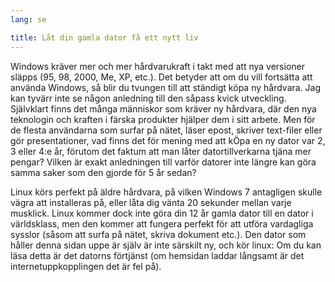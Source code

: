 ```yaml
---
lang: se

title: Låt din gamla dator få ett nytt liv
---
```


Windows kräver mer och mer hårdvarukraft i takt med att nya 
versioner släpps (95, 98, 2000, Me, XP, etc.). Det betyder att om du 
vill fortsätta att använda Windows, så blir du tvungen till att ständigt 
köpa ny hårdvara. Jag kan tyvärr inte se någon anledning till den såpass 
kvick utveckling. Självklart finns det många människor som kräver ny 
hårdvara, där den nya teknologin och kraften i färska produkter 
hjälper dem i sitt arbete.  Men för de flesta användarna som surfar 
på nätet, läser epost, skriver text-filer eller gör presentationer, 
vad finns det för mening med att kÖpa en ny dator var 2, 3 eller 4:e år, 
förutom det faktum att man låter datortillverkarna tjäna mer pengar? 
Vilken är exakt anledningen till varför datorer inte längre kan göra 
samma saker som den gjorde för 5 år sedan?

Linux körs perfekt på äldre hårdvara, på vilken Windows 7 
antagligen skulle vägra att installeras på, eller låta dig vänta 
20 sekunder mellan varje musklick. Linux kommer dock inte göra din 12 
år gamla dator till en dator i världsklass, men den kommer att fungera 
perfekt för att utföra vardagliga sysslor (såsom att surfa på nätet, 
skriva 
dokument etc.). Den dator som håller denna sidan uppe är själv är inte 
särskilt ny, och kör linux: Om du kan läsa detta är det datorns 
förtjänst (om hemsidan laddar långsamt är det internetuppkopplingen det 
är fel på).




